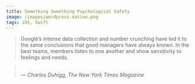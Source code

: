 ```yaml
---
title: Something Something Psychological Safety
image: /images/wordpress-native.png
tags: iOS, Swift
---
```


> Google’s intense data collection and number crunching have led it to the same conclusions that good managers have always known.
> In the best teams, members listen to one another and show sensitivity to feelings and needs.

> \
 _— Charles Duhigg, The New York Times Magazine_
